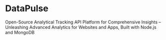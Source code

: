 # DataPulse
Open-Source Analytical Tracking API Platform for Comprehensive Insights – Unleashing Advanced Analytics for Websites and Apps, Built with Node.js and MongoDB
